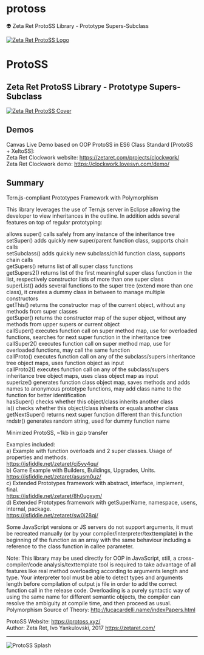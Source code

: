 # protoss
:alien: Zeta Ret ProtoSS Library - Prototype Supers-Subclass

[![Zeta Ret ProtoSS Logo](https://zetaret.com/images/protoss_logo_name.png)](https://protoss.xyz/)

# ProtoSS
## Zeta Ret ProtoSS Library - Prototype Supers-Subclass

[![Zeta Ret ProtoSS Cover](https://zetaret.com/images/protoss_cover.jpg)](https://zetaret.com/projects/protoss/)

## Demos
Canvas Live Demo based on OOP ProtoSS in ES6 Class Standard [ProtoSS + XeltoSS]:  
Zeta Ret Clockwork website: https://zetaret.com/projects/clockwork/  
Zeta Ret Clockwork demo: https://clockwork.lovesvn.com/demo/  

## Summary

Tern.js-compliant Prototypes Framework with Polymorphism

This library leverages the use of Tern.js server in Eclipse allowing the developer to view inheritances in the outline. In addition adds several features on top of regular prototyping:

allows super() calls safely from any instance of the inheritance tree  
setSuper() adds quickly new super/parent function class, supports chain calls  
setSubclass() adds quickly new subclass/child function class, supports chain calls  
getSupers() returns list of all super class functions  
getSupers2() returns list of the first meaningful super class function in the list, respectively constructor lists of more than one super class  
superList() adds several functions to the super tree (extend more than one class), it creates a dummy class in between to manage multiple constructors  
getThis() returns the constructor map of the current object, without any methods from super classes  
getSuper() returns the constructor map of the super object, without any methods from upper supers or current object  
callSuper() executes function call on super method map, use for overloaded functions, searches for next super function in the inheritance tree  
callSuper2() executes function call on super method map, use for overloaded functions, may call the same function  
callProto() executes function call on any of the subclass/supers inheritance tree object maps, uses function object as input  
callProto2() executes function call on any of the subclass/supers inheritance tree object maps, uses class object map as input  
superize() generates function class object map, saves methods and adds names to anonymous prototype functions, may add class name to the function for better identification  
hasSuper() checks whether this object/class inherits another class  
is() checks whether this object/class inherits or equals another class  
getNextSuper() returns next super function different than this.function  
rndstr() generates random string, used for dummy function name  

Minimized ProtoSS, ~1kb in gzip transfer

Examples included:  
a) Example with function overloads and 2 super classes. Usage of properties and methods.  
https://jsfiddle.net/zetaret/cj5yy4qu/  
b) Game Example with Builders, Buildings, Upgrades, Units.  
https://jsfiddle.net/zetaret/asusm0uz/  
c) Extended Prototypes framework with abstract, interface, implement, final.  
https://jsfiddle.net/zetaret/8h0ugxym/  
d) Extended Prototypes framework with getSuperName, namespace, usens, internal, package.  
https://jsfiddle.net/zetaret/sw0j28qj/  

Some JavaScript versions or JS servers do not support arguments, it must be recreated manually (or by your compiler/interpreter/texttemplate) in the beginning of the function as an array with the same behaviour including a reference to the class function in callee parameter.

Note: This library may be used directly for OOP in JavaScript, still, a cross-compiler/code analysis/texttemplate tool is required to take advantage of all features like real method overloading according to arguments length and type. Your interpreter tool must be able to detect types and arguments length before compilation of output js file in order to add the correct function call in the release code. Overloading is a purely syntactic way of using the same name for different semantic objects, the compiler can resolve the ambiguity at compile time, and then proceed as usual.  
Polymorphism Source of Theory: http://lucacardelli.name/indexPapers.html 

ProtoSS Website: https://protoss.xyz/  
Author: Zeta Ret, Ivo Yankulovski, 2017 https://zetaret.com/

---
![ProtoSS Splash](http://moheban-ahlebeit.com/images/Protoss-Wallpaper/Protoss-Wallpaper-23.jpg)
